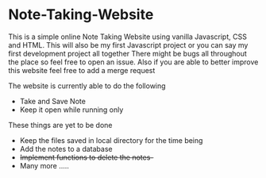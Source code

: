 # Note-Taking-Website

This is a simple online Note Taking Website using vanilla Javascript, CSS and HTML. This will also be my first Javascript project or you can say my first development project all together
There might be bugs all throughout the place so feel free to open an issue.
Also if you are able to better improve this website feel free to add a merge request

The website is currently able to do the following
- Take and Save Note
- Keep it open while running only

These things are yet to be done

- Keep the files saved in local directory for the time being
- Add the notes to a database
- ~~Implement functions to delete the notes-~~
- Many more ..... 
